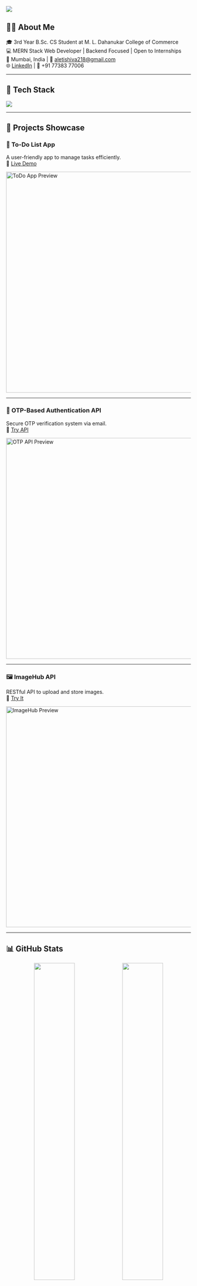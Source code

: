 <!-- Banner -->
<img src="https://capsule-render.vercel.app/api?type=waving&color=0:4b6cb7,100:182848&height=180&section=header&text=Hi,%20I'm%20Shiva%20Aleti!&fontSize=32&fontAlignY=35&desc=Passionate%20MERN%20Stack%20Developer%20%7C%203rd%20Year%20CS%20Student&descAlignY=50&descAlign=50" />

<!-- Introduction -->
## 👨‍💻 About Me

🎓 3rd Year B.Sc. CS Student at M. L. Dahanukar College of Commerce  
💻 MERN Stack Web Developer | Backend Focused | Open to Internships  
📍 Mumbai, India | 📧 aletishiva218@gmail.com  
🌐 [LinkedIn](https://linkedin.com/in/shiva-aleti-b06443237/) | 📱 +91 77383 77006

---

<!-- Skills Section -->
## 💼 Tech Stack

<p align="left">
  <img src="https://skillicons.dev/icons?i=js,ts,nodejs,express,react,mongodb,postgres,php,html,css,tailwind,git,github" />
</p>

---

<!-- Project Section -->
## 🚀 Projects Showcase

### 📌 To-Do List App  
A user-friendly app to manage tasks efficiently.  
🔗 [Live Demo](https://todo-listwebapplication.netlify.app)

<img src="https://user-images.githubusercontent.com/00000000/your-image.gif" width="600" alt="ToDo App Preview" /> <!-- Replace with actual preview -->

---

### 🔐 OTP-Based Authentication API  
Secure OTP verification system via email.  
🔗 [Try API](https://otp-verification-server-6rwu.onrender.com/api/register)

<img src="https://user-images.githubusercontent.com/00000000/otp-preview.gif" width="600" alt="OTP API Preview" />

---

### 🖼️ ImageHub API  
RESTful API to upload and store images.  
🔗 [Try It](https://imagehub-n7dz.onrender.com/api/upload)

<img src="https://user-images.githubusercontent.com/00000000/imagehub-demo.gif" width="600" alt="ImageHub Preview" />

---

<!-- GitHub Stats -->
## 📊 GitHub Stats

<p align="center">
  <img src="https://github-readme-stats.vercel.app/api?username=shivaaleti&show_icons=true&theme=radical" width="47%" />
  <img src="https://github-readme-stats.vercel.app/api/top-langs/?username=shivaaleti&layout=compact&theme=radical" width="47%" />
</p>

---

<!-- Certification -->
## 📜 Certifications

- Microsoft Excel 2019 Associate  
- Azure AI Fundamentals (AI-900)  
- Web Development with MongoDB & React  
- SQL for Beginners – Great Learning

---

<!-- Contact -->
## 🤝 Connect with Me

<p align="left">
  <a href="https://linkedin.com/in/shiva-aleti-b06443237/"><img src="https://img.shields.io/badge/LinkedIn-blue?style=for-the-badge&logo=linkedin" /></a>
  <a href="mailto:aletishiva218@gmail.com"><img src="https://img.shields.io/badge/Gmail-red?style=for-the-badge&logo=gmail&logoColor=white" /></a>
  <a href="https://github.com/shivaaleti"><img src="https://img.shields.io/badge/GitHub-black?style=for-the-badge&logo=github" /></a>
</p>

---

<!-- Footer Quote -->
> “Striving for simplicity in logic, clarity in code, and purpose in every project.”

<!-- Footer Wave -->
<img src="https://capsule-render.vercel.app/api?type=waving&color=0:182848,100:4b6cb7&height=120&section=footer"/>
